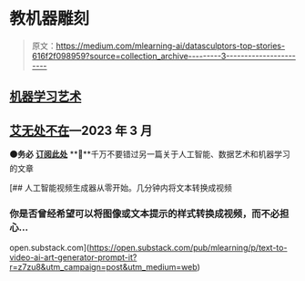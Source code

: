 # 教机器雕刻

> 原文：<https://medium.com/mlearning-ai/datasculptors-top-stories-616f2f098959?source=collection_archive---------3----------------------->

## [机器学习艺术](https://mlearning.substack.com)

## [**艾**无处不在](https://datasculptor.medium.com/membership)—2023 年 3 月

**🟠务必** [**订阅此处**](https://datasculptor.medium.com/membership) **🔵**千万不要错过另一篇关于人工智能、数据艺术和机器学习的文章

[](https://open.substack.com/pub/mlearning/p/text-to-video-ai-art-generator-prompt-it?r=z7zu8&utm_campaign=post&utm_medium=web) [## 人工智能视频生成器从零开始。几分钟内将文本转换成视频

### 你是否曾经希望可以将图像或文本提示的样式转换成视频，而不必担心…

open.substack.com](https://open.substack.com/pub/mlearning/p/text-to-video-ai-art-generator-prompt-it?r=z7zu8&utm_campaign=post&utm_medium=web)